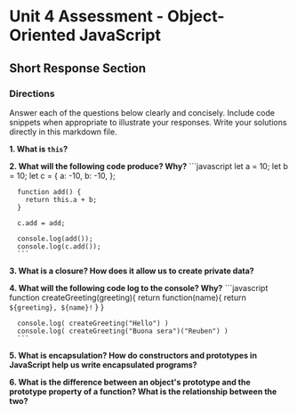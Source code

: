 # Unit 4 Assessment - Object-Oriented JavaScript
## Short Response Section

### Directions
Answer each of the questions below clearly and concisely. Include code snippets when appropriate to illustrate your responses. Write your solutions directly in this markdown file.

**1. What is `this`?**


**2. What will the following code produce? Why?** 
      ```javascript
      let a = 10;
      let b = 10;
      let c = {
        a: -10,
        b: -10,
      };

      function add() {
        return this.a + b;
      }

      c.add = add;

      console.log(add());
      console.log(c.add());
      ```

**3. What is a closure? How does it allow us to create private data?**

**4. What will the following code log to the console? Why?**
      ```javascript
      function createGreeting(greeting){
        return function(name){
          return `${greeting}, ${name}!`
        }
      }

      console.log( createGreeting("Hello") )
      console.log( createGreeting("Buona sera")("Reuben") )
      ```

**5. What is encapsulation? How do constructors and prototypes in JavaScript help us write encapsulated programs?**


**6. What is the difference between an object's prototype and the prototype property of a function? What is the relationship between the two?**


